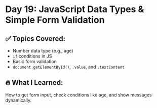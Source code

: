 # Day 19: JavaScript Data Types & Simple Form Validation

## ✅ Topics Covered:
- Number data type (e.g., age)
- `if` conditions in JS
- Basic form validation
- `document.getElementById()`, `.value`, and `.textContent`

## 🔥 What I Learned:
How to get form input, check conditions like age, and show messages dynamically.
